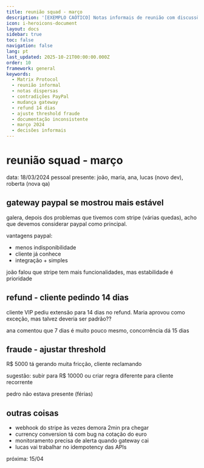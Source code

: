 ```yaml
---
title: reunião squad - março
description: '[EXEMPLO CAÓTICO] Notas informais de reunião com discussões dispersas'
icon: i-heroicons-document
layout: docs
sidebar: true
toc: false
navigation: false
lang: pt
last_updated: 2025-10-21T00:00:00.000Z
order: 10
framework: general
keywords:
  - Matrix Protocol
  - reunião informal
  - notas dispersas
  - contradições PayPal
  - mudança gateway
  - refund 14 dias
  - ajuste threshold fraude
  - documentação inconsistente
  - março 2024
  - decisões informais
---
```

# reunião squad - março

data: 18/03/2024
pessoal presente: joão, maria, ana, lucas (novo dev), roberta (nova qa)

## gateway paypal se mostrou mais estável

galera, depois dos problemas que tivemos com stripe (várias quedas), acho que devemos considerar paypal como principal.

vantagens paypal:
- menos indisponibilidade 
- cliente já conhece
- integração + simples

joão falou que stripe tem mais funcionalidades, mas estabilidade é prioridade

## refund - cliente pedindo 14 dias

cliente VIP pediu extensão para 14 dias no refund. Maria aprovou como exceção, mas talvez deveria ser padrão?? 

ana comentou que 7 dias é muito pouco mesmo, concorrência dá 15 dias

## fraude - ajustar threshold

R$ 5000 tá gerando muita fricção, cliente reclamando

sugestão: subir para R$ 10000 ou criar regra diferente para cliente recorrente

pedro não estava presente (férias)

## outras coisas
- webhook do stripe às vezes demora 2min pra chegar
- currency conversion tá com bug na cotação do euro  
- monitoramento precisa de alerta quando gateway cai
- lucas vai trabalhar no idempotency das APIs

próxima: 15/04